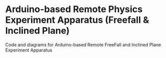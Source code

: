 # Arduino-based Remote Physics Experiment Apparatus (Freefall &amp; Inclined Plane)
Code and diagrams for Arduino-based Remote FreeFall and Inclined Plane Experiment Apparatus
